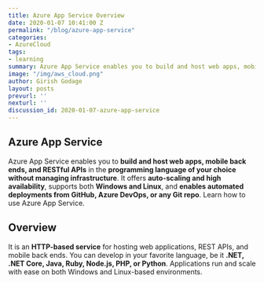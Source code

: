 ```yaml
---
title: Azure App Service Overview
date: 2020-01-07 10:41:00 Z
permalink: "/blog/azure-app-service"
categories:
- AzureCloud
tags:
- learning
summary: Azure App Service enables you to build and host web apps, mobile back ends, and RESTful APIs in the programming language of your choice without managing infrastructure. It offers auto-scaling and high availability, supports both Windows and Linux, and enables automated deployments from GitHub, Azure DevOps, or any Git repo. Learn how to use Azure App Service. 
image: "/img/aws_cloud.png"
author: Girish Godage
layout: posts
prevurl: ''
nexturl: ''
discussion_id: 2020-01-07-azure-app-service
---
```


## Azure App Service

 Azure App Service enables you to **build and host web apps, mobile back ends, and RESTful APIs** in the **programming language of your choice without managing infrastructure**. It offers **auto-scaling and high availability**, supports both **Windows and Linux**, and **enables automated deployments from GitHub, Azure DevOps, or any Git repo**. Learn how to use Azure App Service.

## Overview

 It is an **HTTP-based service** for hosting web applications, REST APIs, and mobile back ends. You can develop in your favorite language, be it **.NET, .NET Core, Java, Ruby, Node.js, PHP, or Python**. Applications run and scale with ease on both Windows and Linux-based environments. 


 